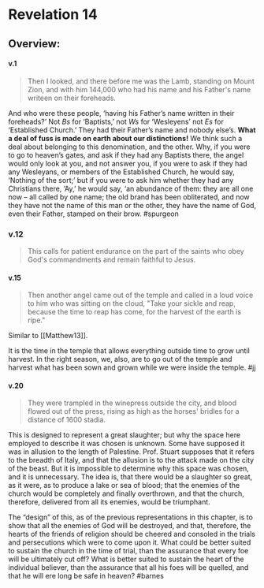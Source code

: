 # Revelation 14

## Overview:



#### v.1
>Then I looked, and there before me was the Lamb, standing on Mount Zion, and with him 144,000 who had his name and his Father's name writeen on their foreheads.

And who were these people, ‘having his Father’s name written in their foreheads?’ Not _Bs_ for ‘Baptists,’ not _Ws_ for ‘Wesleyens’ not _Es_ for ‘Established Church.’ They had their Father’s name and nobody else’s. **What a deal of fuss is made on earth about our distinctions!** We think such a deal about belonging to this denomination, and the other. Why, if you were to go to heaven’s gates, and ask if they had any Baptists there, the angel would only look at you, and not answer you, if you were to ask if they had any Wesleyans, or members of the Established Church, he would say, ‘Nothing of the sort;’ but if you were to ask him whether they had any Christians there, ‘Ay,’ he would say, ‘an abundance of them: they are all one now – all called by one name; the old brand has been obliterated, and now they have not the name of this man or the other, they have the name of God, even their Father, stamped on their brow.
#spurgeon 

### v.12
>This calls for patient endurance on the part of the saints who obey God's commandments and remain faithful to Jesus.

#### v.15
>Then another angel came out of the temple and called in a loud voice to him who was sitting on the cloud, "Take your sickle and reap, because the time to reap has come, for the harvest of the earth is ripe."

Similar to [[Matthew13]].

It is the time in the temple that allows everything outside time to grow until harvest. In the right season, we, also, are to go out of the temple and harvest what has been sown and grown while we were inside the temple.
#jj 

#### v.20
>They were trampled in the winepress outside the city, and blood flowed out of the press, rising as high as the horses' bridles for a distance of 1600 stadia.

This is designed to represent a great slaughter; but why the space here employed to describe it was chosen is unknown. Some have supposed it was in allusion to the length of Palestine. Prof. Stuart supposes that it refers to the breadth of Italy, and that the allusion is to the attack made on the city of the beast. But it is impossible to determine why this space was chosen, and it is unnecessary. The idea is, that there would be a slaughter so great, as it were, as to produce a lake or sea of blood; that the enemies of the church would be completely and finally overthrown, and that the church, therefore, delivered from all its enemies, would be triumphant.

The “design” of this, as of the previous representations in this chapter, is to show that all the enemies of God will be destroyed, and that, therefore, the hearts of the friends of religion should be cheered and consoled in the trials and persecutions which were to come upon it. What could be better suited to sustain the church in the time of trial, than the assurance that every foe will be ultimately cut off? What is better suited to sustain the heart of the individual believer, than the assurance that all his foes will be quelled, and that he will ere long be safe in heaven?
#barnes 


